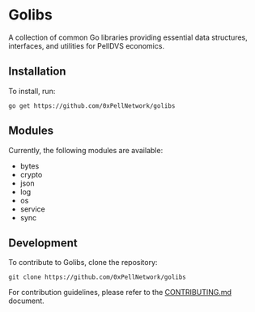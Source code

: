 # Golibs

A collection of common Go libraries providing essential data structures, interfaces, and utilities for PellDVS economics.

## Installation

To install, run:

```
go get https://github.com/0xPellNetwork/golibs
```

## Modules

Currently, the following modules are available:

- bytes
- crypto
- json
- log
- os
- service
- sync

## Development

To contribute to Golibs, clone the repository:

```
git clone https://github.com/0xPellNetwork/golibs
```

For contribution guidelines, please refer to the [CONTRIBUTING.md](./CONTRIBUTING.md) document.



